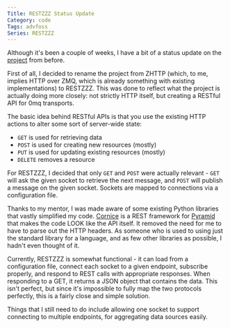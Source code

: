 ```yaml
---
Title: RESTZZZ Status Update
Category: code
Tags: advfoss
Series: RESTZZZ
---
```


Although it's been a couple of weeks, I have a bit of a status update on the [project] from before.

First of all, I decided to rename the project from ZHTTP (which, to me, implies HTTP over ZMQ, which is already something with existing implementations) to RESTZZZ. This was done to reflect what the project is actually doing more closely: not strictly HTTP itself, but creating a RESTful API for 0mq transports.

The basic idea behind RESTful APIs is that you use the existing HTTP actions to alter some sort of server-wide state:

- `GET` is used for retrieving data
- `POST` is used for creating new resources (mostly)
- `PUT` is used for updating existing resources (mostly)
- `DELETE` removes a resource

For RESTZZZ, I decided that only `GET` and `POST` were actually relevant - `GET` will ask the given socket to retrieve the next message, and `POST` will publish a message on the given socket. Sockets are mapped to connections via a configuration file.

Thanks to my mentor, I was made aware of some existing Python libraries that vastly simplified my code. [Cornice] is a REST framework for [Pyramid] that makes the code LOOK like the API itself. It removed the need for me to have to parse out the HTTP headers. As someone who is used to using just the standard library for a language, and as few other libraries as possible, I hadn't even thought of it.

Currently, RESTZZZ is somewhat functional - it can load from a configuration file, connect each socket to a given endpoint, subscribe properly, and respond to REST calls with appropriate responses. When responding to a GET, it returns a JSON object that contains the data. This isn't perfect, but since it's impossible to fully map the two protocols perfectly, this is a fairly close and simple solution.

Things that I still need to do include allowing one socket to support connecting to multiple endpoints, for aggregating data sources easily.

[project]: {static}/2014/09/02-advfoss-hack0.md
[source]: http://code.msoucy.me/RESTZZZ
[Cornice]: http://cornice.readthedocs.org/en/latest/
[Pyramid]: http://www.pylonsproject.org/
